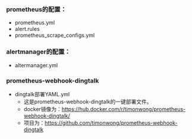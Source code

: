 ### prometheus的配置：
- prometheus.yml
- alert.rules
- prometheus_scrape_configs.yml

### alertmanager的配置：
- altermanager.yml

### prometheus-webhook-dingtalk
- dingtalk部署YAML.yml
  - 这是prometheus-webhook-dingtalk的一键部署文件。
  - docker镜像为：https://hub.docker.com/r/timonwong/prometheus-webhook-dingtalk/
  - 项目为：https://github.com/timonwong/prometheus-webhook-dingtalk

